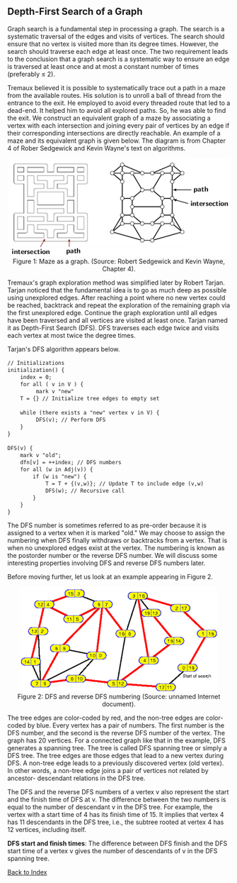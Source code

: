 ## Depth-First Search of a Graph

Graph search is a fundamental step in processing a graph. The search is a systematic traversal of the
edges and visits of vertices. The search should ensure that no vertex is visited more than its
degree times. However, the search should traverse each edge at least once. The two
requirement leads to the conclusion that a graph search is a systematic way to ensure an edge is 
traversed at least once and at most a constant number of times (preferably &le; 2). 

Tremaux believed it is possible to systematically trace out a path in a maze from the 
available routes. His solution is to unroll a ball of thread from the entrance to the exit. He employed 
to avoid every threaded route that led to a dead-end. It helped him to avoid
all explored paths. So, he was able to find the exit. We construct an equivalent graph of a 
maze by associating a vertex with each intersection and joining every pair of vertices by an edge
if their corresponding intersections are directly reachable. An example of a maze and its 
equivalent graph is given below. The diagram is from Chapter 4 of Rober Sedgewick and 
Kevin Wayne's text on algorithms. 
<p style="text-align:center">
    <img src="../images/tremaux.png"><br>
    Figure 1: Maze as a graph. (Source: Robert Sedgewick and Kevin Wayne, Chapter 4).
</p>

Tremaux's graph exploration method was simplified later by Robert Tarjan. Tarjan noticed that 
the fundamental idea is to go as much deep as possible using unexplored edges. After reaching a point
where no new vertex could be reached, backtrack and repeat the exploration of the remaining 
graph via the first unexplored edge. Continue the graph exploration until all edges have been
traversed and all vertices are visited at least once. Tarjan named it as Depth-First Search (DFS).
DFS traverses each edge twice and visits each vertex at most twice the degree times.

Tarjan's DFS algorithm appears below.

```
// Initializations
initialization() {
    index = 0;
    for all ( v in V ) {
         mark v "new"
    T = {} // Initialize tree edges to empty set
    
    while (there exists a "new" vertex v in V) {
         DFS(v); // Perform DFS
    }
}

DFS(v) {
    mark v "old";
    dfn[v] = ++index; // DFS numbers
    for all (w in Adj(v)) {
        if (w is "new") {
            T = T + {(v,w)}; // Update T to include edge (v,w)
            DFS(w); // Recursive call
        }
    }
}

```
The DFS number is sometimes referred to as pre-order because it is assigned to a vertex 
when it is marked "old." We may choose to assign the numbering when DFS finally withdraws or 
backtracks from a vertex. That is when no unexplored edges exist at the vertex. The numbering
is known as the postorder number or the reverse DFS number. We will discuss some interesting properties 
involving DFS and reverse DFS numbers later.

Before moving further, let us look at an example appearing in Figure 2.
<p style="text-align:center">
    <img src="../images/dfs_numbers.png"><br>
    Figure 2: DFS and reverse DFS numbering (Source: unnamed Internet document).
</p>
The tree edges are color-coded by red, and the non-tree edges are color-coded by blue. Every vertex has 
a pair of numbers. The first number is the DFS number, and the second is the reverse DFS number of the 
vertex. The graph has 20 vertices. For a connected graph like that in the example, DFS generates a 
spanning tree. The tree is called DFS spanning tree or simply a DFS tree. The tree edges are those 
edges that lead to a new vertex during DFS. A non-tree edge leads to a previously discovered vertex 
(old vertex). In other words, a non-tree edge joins a pair of vertices not related by ancestor-
descendant relations in the DFS tree.

The DFS and the reverse DFS numbers of a vertex v also represent the start and the finish time of DFS 
at v. The difference between the two numbers is equal to the number of descendant v in the DFS tree. 
For example, the vertex with a start time of 4 has its finish time of 15. It implies that vertex 4 has 
11 descendants in the DFS tree, i.e., the subtree rooted at vertex 4 has 12 vertices, including itself.

<strong>DFS start and finish times</strong>: The difference between DFS finish and the DFS start 
time of a vertex v gives the number of descendants of v in the DFS spanning tree.

[Back to Index](../index.md)
